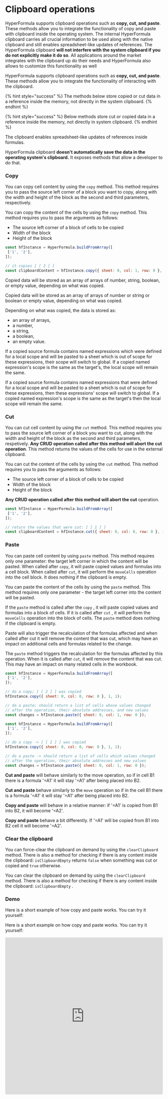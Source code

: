 # Clipboard operations

HyperFormula supports clipboard operations such as **copy, cut, and paste**. These methods allow you to integrate the functionality of copy and paste with clipboard inside the operating system. The internal HyperFormula clipboard carries all crucial information to be used along with the native clipboard and still enables spreadsheet-like updates of references. The HyperFormula clipboard **will not interfere with the system clipboard if you do not explicitly make it do so**. All applications around the market integrates with the clipboard up do their needs and HyperFormula also allows to customize this functionality as well

HyperFormula supports clipboard operations such as **copy, cut, and paste**. These methods allow you to integrate the functionality of interacting with the clipboard.

{% hint style="success" %}
The methods below store copied or cut data in a reference inside the memory, not directly in the system clipboard.
{% endhint %}

{% hint style="success" %}
Below methods store cut or copied data in a reference inside the memory, not directly in system clipboard.
{% endhint %}

The clipboard enables spreadsheet-like updates of references inside formulas. 

HyperFormula clipboard **doesn't automatically save the data in the operating system's clipboard.** It exposes methods that allow a developer to do that.

### **Copy**

You can copy cell content by using the `copy` method. This method requires you to pass the source left corner of a block you want to copy, along with the width and height of the block as the second and third parameters, respectively.

You can copy the content of the cells by using the `copy` method. This method requires you to pass the arguments as follows: 

* The source left corner of a block of cells to be copied
* Width of the block
* Height of the block 

```javascript
const hfInstance = HyperFormula.buildFromArray([
 ['1', '2'],
]);

// it copies [ [ 2 ] ]
const clipboardContent = hfInstance.copy({ sheet: 0, col: 1, row: 0 }, 1, 1);
```

Copied data will be stored as an array of arrays of number, string, boolean, or empty value, depending on what was copied.

Copied data will be stored as an array of arrays of  number or string or boolean or empty value, depending on what was copied.

Depending on what was copied, the data is stored as:

* an array of arrays,
* a number,
* a string,
* a boolean,
* an empty value.

If a copied source formula contains named expressions which were defined for a local scope and will be pasted to a sheet which is out of scope for these expressions, their scope will switch to global. If a copied named expression's scope is the same as the target's, the local scope will remain the same.

If a copied source formula contains named expressions that were defined for a local scope and will be pasted to a sheet which is out of scope for these expressions, then these expressions' scope will switch to global. If a copied named expression's scope is the same as the target's then the local scope will remain the same.

### **Cut**

You can cut cell content by using the `cut` method. This method requires you to pass the source left corner of a block you want to cut, along with the width and height of the block as the second and third parameters, respetively.  **Any CRUD operation called after this method will abort the cut operation**. This method returns the values of the cells for use in the external clipboard.

You can cut the content of the cells by using the `cut` method. This method requires you to pass the arguments as follows: 

* The source left corner of a block of cells to be copied
* Width of the block
* Height of the block

**Any CRUD operation called after this method will abort the cut** operation.

```javascript
const hfInstance = HyperFormula.buildFromArray([
 ['1', '2'],
]);

// return the values that were cut: [ [ 1 ] ]
const clipboardContent = hfInstance.cut({ sheet: 0, col: 0, row: 0 }, 1, 1);
```

### Paste

You can paste cell content by using `paste` method. This method requires only one parameter: the target left corner in which the content will be pasted. When called after `copy`, it will paste copied values and formulas into a cell block. When called after `cut`, it will perform the `moveCells` operation into the cell block. It does nothing if the clipboard is empty. 

You can paste the content of the cells by using the `paste` method. This method requires only one parameter - the target left corner into the content will be pasted. 

If the `paste` method is called after the `copy` , it will paste copied values and formulas into a block of cells. If it is called after `cut` , it will perform the `moveCells` operation into the block of cells. The `paste` method does nothing if the clipboard is empty.

Paste will also trigger the recalculation of the formulas affected and when called after cut it will remove the content that was cut, which may have an impact on additional cells and formulas related to the change.

The `paste` method triggers the recalculation for the formulas affected by this operation. When it is called after `cut`, it will remove the content that was cut. This may have an impact on many related cells in the workbook.

```javascript
const hfInstance = HyperFormula.buildFromArray([
 ['1', '2'],
]);

// do a copy; [ [ 2 ] ] was copied
hfInstance.copy({ sheet: 0, col: 0, row: 0 }, 1, 1);

// do a paste; should return a list of cells whose values changed
// after the operation, their absolute addresses, and new values
const changes = hfInstance.paste({ sheet: 0, col: 1, row: 0 });
```

```javascript
const hfInstance = HyperFormula.buildFromArray([
 ['1', '2'],
]);

// do a copy -> [ [ 2 ] ] was copied
hfInstance.copy({ sheet: 0, col: 0, row: 0 }, 1, 1);

// do a paste -> should return a list of cells which values changed
// after the operation, their absolute addresses and new values
const changes = hfInstance.paste({ sheet: 0, col: 1, row: 0 });
```

**Cut and paste** will behave similarly to the move operation, so if in cell B1 there is a formula '=A1' it will stay '=A1' after being placed into B2. 

**Cut and paste** behave similarly to the `move` operation so if in the cell B1 there is a formula '=A1' it will stay '=A1' after being placed into B2. 

**Copy and paste** will behave in a relative manner: if '=A1' is copied from B1 into B2, it will become '=A2'.

**Copy and paste** behave a bit differently. If '=A1' will be copied from B1 into B2 cell it will become '=A2'.

### Clear the clipboard

You can force-clear the clipboard on demand by using the `clearClipboard` method. There is also a method for checking if there is any content inside the clipboard: `isClipboardEmpty` returns `false` when something was cut or copied and `true` otherwise.

You can clear the clipboard on demand by using the `clearClipboard` method. There is also a method for checking if there is any content inside the clipboard: `isClipboardEmpty` .

### Demo

Here is a short example of how copy and paste works. You can try it yourself: 

Here is a short example on how copy and paste works. You can try it yourself: 

<iframe
   src="https://codesandbox.io/embed/github/handsontable/hyperformula-demos/tree/develop/clipboard-operations?autoresize=1&fontsize=14&hidenavigation=1&theme=dark&view=preview"
   style="width:100%; height:500px; border:0; border-radius: 4px; overflow:hidden;"
   title="handsontable/hyperformula-demos: basic-usage"
   allow="accelerometer; ambient-light-sensor; camera; encrypted-media; geolocation; gyroscope; hid; microphone; midi; payment; usb; vr; xr-spatial-tracking"
   sandbox="allow-autoplay allow-forms allow-modals allow-popups allow-presentation allow-same-origin allow-scripts"
/>



```javascript
// sheet data
const sheetData = {
 'Sheet1': [
   ['Greg', 'Black', '=CONCATENATE(A1 + " " + B1)'],
   ['Anne', 'Carpenter', '=CONCATENATE(A2 + " " + B2)'],
   ['Chris', 'Aklips', '=CONCATENATE(A3 + " " + B3)'],
  ],
};

// build from sheets
const hfInstance = HyperFormula.buildFromSheets(sheetData);

// get cell content of the range of the first two rows
const copiedData = hfInstance.copy({ sheet: 0, col: 0, row: 0 }, 3, 2);

// now paste it into the second sheet
const changes = hfInstance.paste({ sheet: 0, col: 0, row: 0 });
```

```javascript
// sheet data
const sheetData = {
 'Sheet1': [
   ['Greg', 'Black', '=CONCATENATE(A1 + " " + B1)'],
   ['Anne', 'Carpenter', '=CONCATENATE(A2 + " " + B2)'],
   ['Chris', 'Aklips', '=CONCATENATE(A3 + " " + B3)'],
  ],
};

// build from sheets
const hfInstance = HyperFormula.buildFromSheets(sheetData);

// get cell content of the range of first two rows
const copiedData = hfInstance.copy({ sheet: 0, col: 0, row: 0 }, 3, 2);

// now paste it into second sheet
const changes = hfInstance.paste({ sheet: 0, col: 0, row: 0 });
```

